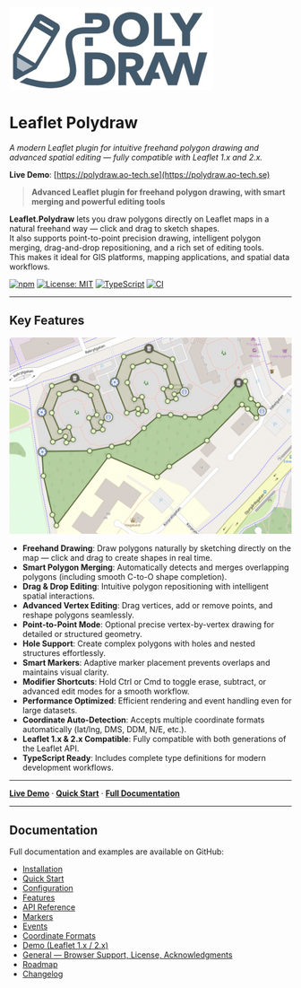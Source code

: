 [![Leaflet Polydraw](https://raw.githubusercontent.com/AndreasOlausson/leaflet-polydraw/main/Leaflet.Polydraw/docs/images/logo.jpg)](https://github.com/AndreasOlausson/leaflet-polydraw)

# Leaflet Polydraw

_A modern Leaflet plugin for intuitive freehand polygon drawing and advanced spatial editing — fully compatible with Leaflet 1.x and 2.x._

**Live Demo**: [https://polydraw.ao-tech.se](https://polydraw.ao-tech.se)

> **Advanced Leaflet plugin for freehand polygon drawing, with smart merging and powerful editing tools**

**Leaflet.Polydraw** lets you draw polygons directly on Leaflet maps in a natural freehand way — click and drag to sketch shapes.  
It also supports point-to-point precision drawing, intelligent polygon merging, drag-and-drop repositioning, and a rich set of editing tools.  
This makes it ideal for GIS platforms, mapping applications, and spatial data workflows.

[![npm](https://img.shields.io/npm/v/leaflet-polydraw)](https://www.npmjs.com/package/leaflet-polydraw)
[![License: MIT](https://img.shields.io/badge/License-MIT-yellow.svg)](https://opensource.org/licenses/MIT)
[![TypeScript](https://img.shields.io/badge/TypeScript-Ready-blue.svg)](https://www.typescriptlang.org/)
[![CI](https://github.com/AndreasOlausson/leaflet-polydraw/actions/workflows/ci.yml/badge.svg)](https://github.com/AndreasOlausson/leaflet-polydraw/actions/workflows/ci.yml)

---

## Key Features

[![Feature Overview](https://raw.githubusercontent.com/AndreasOlausson/leaflet-polydraw/main/Leaflet.Polydraw/docs/images/feature-overview.png)](https://raw.githubusercontent.com/AndreasOlausson/leaflet-polydraw/main/Leaflet.Polydraw/docs/images/feature-overview.png)

- **Freehand Drawing**: Draw polygons naturally by sketching directly on the map — click and drag to create shapes in real time.
- **Smart Polygon Merging**: Automatically detects and merges overlapping polygons (including smooth C-to-O shape completion).
- **Drag & Drop Editing**: Intuitive polygon repositioning with intelligent spatial interactions.
- **Advanced Vertex Editing**: Drag vertices, add or remove points, and reshape polygons seamlessly.
- **Point-to-Point Mode**: Optional precise vertex-by-vertex drawing for detailed or structured geometry.
- **Hole Support**: Create complex polygons with holes and nested structures effortlessly.
- **Smart Markers**: Adaptive marker placement prevents overlaps and maintains visual clarity.
- **Modifier Shortcuts**: Hold Ctrl or Cmd to toggle erase, subtract, or advanced edit modes for a smooth workflow.
- **Performance Optimized**: Efficient rendering and event handling even for large datasets.
- **Coordinate Auto-Detection**: Accepts multiple coordinate formats automatically (lat/lng, DMS, DDM, N/E, etc.).
- **Leaflet 1.x & 2.x Compatible**: Fully compatible with both generations of the Leaflet API.
- **TypeScript Ready**: Includes complete type definitions for modern development workflows.

---

**[Live Demo](https://polydraw.ao-tech.se)** · **[Quick Start](https://github.com/AndreasOlausson/leaflet-polydraw/blob/main/docs/QUICK_START.md)** · **[Full Documentation](https://github.com/AndreasOlausson/leaflet-polydraw/tree/main/docs)**

---

## Documentation

Full documentation and examples are available on GitHub:

- [Installation](https://github.com/AndreasOlausson/leaflet-polydraw/blob/main/docs/INSTALLATION.md)
- [Quick Start](https://github.com/AndreasOlausson/leaflet-polydraw/blob/main/docs/QUICK_START.md)
- [Configuration](https://github.com/AndreasOlausson/leaflet-polydraw/blob/main/docs/CONFIGURATION.md)
- [Features](https://github.com/AndreasOlausson/leaflet-polydraw/blob/main/docs/FEATURES.md)
- [API Reference](https://github.com/AndreasOlausson/leaflet-polydraw/blob/main/docs/API.md)
- [Markers](https://github.com/AndreasOlausson/leaflet-polydraw/blob/main/docs/MARKERS.md)
- [Events](https://github.com/AndreasOlausson/leaflet-polydraw/blob/main/docs/EVENTS.md)
- [Coordinate Formats](https://github.com/AndreasOlausson/leaflet-polydraw/blob/main/docs/COORDINATES.md)
- [Demo (Leaflet 1.x / 2.x)](https://github.com/AndreasOlausson/leaflet-polydraw/blob/main/docs/DEMO.md)
- [General — Browser Support, License, Acknowledgments](https://github.com/AndreasOlausson/leaflet-polydraw/blob/main/docs/GENERAL.md)
- [Roadmap](https://github.com/AndreasOlausson/leaflet-polydraw/blob/main/docs/ROADMAP.md)
- [Changelog](https://github.com/AndreasOlausson/leaflet-polydraw/blob/main/docs/CHANGELOG.md)
